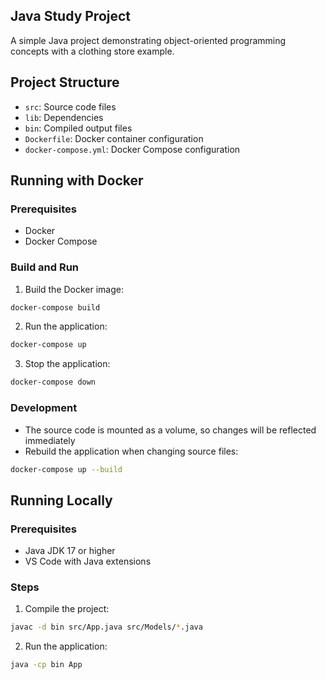 ## Java Study Project

A simple Java project demonstrating object-oriented programming concepts with a clothing store example.

## Project Structure

- `src`: Source code files
- `lib`: Dependencies
- `bin`: Compiled output files
- `Dockerfile`: Docker container configuration
- `docker-compose.yml`: Docker Compose configuration

## Running with Docker

### Prerequisites
- Docker
- Docker Compose

### Build and Run
1. Build the Docker image:
```bash
docker-compose build
```

2. Run the application:
```bash
docker-compose up
```

3. Stop the application:
```bash
docker-compose down
```

### Development
- The source code is mounted as a volume, so changes will be reflected immediately
- Rebuild the application when changing source files:
```bash
docker-compose up --build
```

## Running Locally

### Prerequisites
- Java JDK 17 or higher
- VS Code with Java extensions

### Steps
1. Compile the project:
```bash
javac -d bin src/App.java src/Models/*.java
```

2. Run the application:
```bash
java -cp bin App
```
